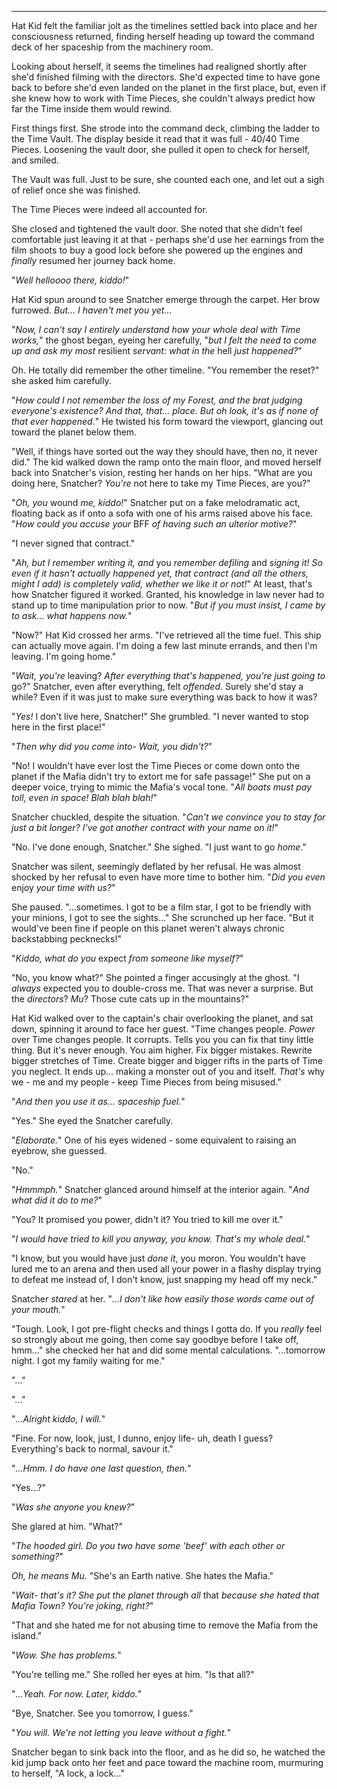 ----

Hat Kid felt the familiar jolt as the timelines settled back into place and her consciousness returned, finding herself heading up toward the command deck of her spaceship from the machinery room.

Looking about herself, it seems the timelines had realigned shortly after she'd finished filming with the directors. She'd expected time to have gone back to before she'd even landed on the planet in the first place, but, even if she knew how to work with Time Pieces, she couldn't always predict how far the Time inside them would rewind.

First things first. She strode into the command deck, climbing the ladder to the Time Vault. The display beside it read that it was full - 40/40 Time Pieces. Loosening the vault door, she pulled it open to check for herself, and smiled.

The Vault was full. Just to be sure, she counted each one, and let out a sigh of relief once she was finished.

The Time Pieces were indeed all accounted for.

She closed and tightened the vault door. She noted that she didn't feel comfortable just leaving it at that - perhaps she'd use her earnings from the film shoots to buy a good lock before she powered up the engines and *finally* resumed her journey back home.

"*Well helloooo there, kiddo!*"

Hat Kid spun around to see Snatcher emerge through the carpet. Her brow furrowed. *But... I haven't met you yet...*

"*Now, I can't say I entirely understand how your whole deal with Time works,*" the ghost began, eyeing her carefully, "*but I felt the need to come up and ask my most* resilient *servant: what in the* hell *just happened?*"

Oh. He totally did remember the other timeline. "You remember the reset?" she asked him carefully.

"*How could I not remember the loss of my Forest, and the brat judging everyone's existence? And that, that... place. But oh look, it's as if none of that ever happened.*" He twisted his form toward the viewport, glancing out toward the planet below them.

"Well, if things have sorted out the way they should have, then no, it never did." The kid walked down the ramp onto the main floor, and moved herself back into Snatcher's vision, resting her hands on her hips. "What are you doing here, Snatcher? *You're* not here to take my Time Pieces, are you?"

"*Oh, you* wound *me, kiddo!*" Snatcher put on a fake melodramatic act, floating back as if onto a sofa with one of his arms raised above his face. "*How could you accuse your* BFF *of having such an ulterior motive?*"

"I never signed that contract."

"*Ah, but I remember writing it, and* you *remember defiling* and *signing it! So even if it hasn't actually happened yet, that contract (and all the others, might I add) is completely valid, whether we like it or not!*" At least, that's how Snatcher figured it worked. Granted, his knowledge in law never had to stand up to time manipulation prior to now. "*But if you must insist, I came by to ask... what happens now.*"

"Now?" Hat Kid crossed her arms. "I've retrieved all the time fuel. This ship can actually move again. I'm doing a few last minute errands, and then I'm leaving. I'm going home."

"*Wait, you're* leaving? *After everything that's happened, you're just going to* go?" Snatcher, even after everything, felt *offended*. Surely she'd stay a while? Even if it was just to make sure everything was back to how it was?

"*Yes!* I don't live here, Snatcher!" She grumbled. "I never wanted to stop here in the first place!"

"*Then why did you come into- Wait, you didn't?*"

"No! I wouldn't have ever lost the Time Pieces or come down onto the planet if the Mafia didn't try to extort me for safe passage!" She put on a deeper voice, trying to mimic the Mafia's vocal tone. "*All boats must pay toll, even in space! Blah blah blah!*"

Snatcher chuckled, despite the situation. "*Can't we convince you to stay for just a bit longer? I've got another contract with your name on it!*"

"No. I've done enough, Snatcher." She sighed. "I just want to go *home*."

Snatcher was silent, seemingly deflated by her refusal. He was almost shocked by her refusal to even have more time to bother him. "*Did you even* enjoy *your time with us?*"

She paused. "...sometimes. I got to be a film star, I got to be friendly with your minions, I got to see the sights..." She scrunched up her face. "But it would've been fine if people on this planet weren't always chronic backstabbing pecknecks!"

"*Kiddo, what do you* expect *from someone like myself?*"

"No, you know what?" She pointed a finger accusingly at the ghost. "I *always* expected you to double-cross me. That was never a surprise. But the *directors*? *Mu*? Those cute cats up in the mountains?"

Hat Kid walked over to the captain's chair overlooking the planet, and sat down, spinning it around to face her guest. "Time changes people. *Power* over Time changes people. It corrupts. Tells you you can fix that tiny little thing. But it's never enough. You aim higher. Fix bigger mistakes. Rewrite bigger stretches of Time. Create bigger and bigger rifts in the parts of Time you neglect. It ends up... making a monster out of you and itself. *That's* why we - me and my people - keep Time Pieces from being misused."

"*And then you use it as... spaceship fuel.*"

"Yes." She eyed the Snatcher carefully.

"*Elaborate.*" One of his eyes widened - some equivalent to raising an eyebrow, she guessed.

"No."

"*Hmmmph.*" Snatcher glanced around himself at the interior again. "*And what did it do to me?*"

"You? It promised you power, didn't it? You tried to kill me over it."

"*I would have tried to kill you anyway, you know. That's my whole deal.*"

"I know, but you would have just *done it*, you moron. You wouldn't have lured me to an arena and then used all your power in a flashy display trying to defeat me instead of, I don't know, just snapping my head off my neck."

Snatcher *stared* at her. "*...I don't like how easily those words came out of your mouth.*"

"Tough. Look, I got pre-flight checks and things I gotta do. If you *really* feel so strongly about me going, then come say goodbye before I take off, hmm..." she checked her hat and did some mental calculations. "...tomorrow night. I got my family waiting for me."

"..."

"..."

"*...Alright kiddo, I will.*"

"Fine. For now, look, just, I dunno, enjoy life- uh, death I guess? Everything's back to normal, savour it."

"*...Hmm. I do have one last question, then.*"

"Yes...?"

"*Was she anyone you knew?*"

She glared at him. "What?"

"*The hooded girl. Do you two have some 'beef' with each other or something?*"

*Oh, he means Mu.* "She's an Earth native. She hates the Mafia."

"*Wait- that's it? She put the planet through all* that *because she hated that Mafia Town? You're joking, right?*"

"That and she hated me for not abusing time to remove the Mafia from the island."

"*Wow. She has problems.*"

"You're telling me." She rolled her eyes at him. "Is that all?"

"*...Yeah. For now. Later, kiddo.*"

"Bye, Snatcher. See you tomorrow, I guess."

"*You will. We're not letting you leave without a fight.*"

Snatcher began to sink back into the floor, and as he did so, he watched the kid jump back onto her feet and pace toward the machine room, murmuring to herself, "A lock, a lock..."